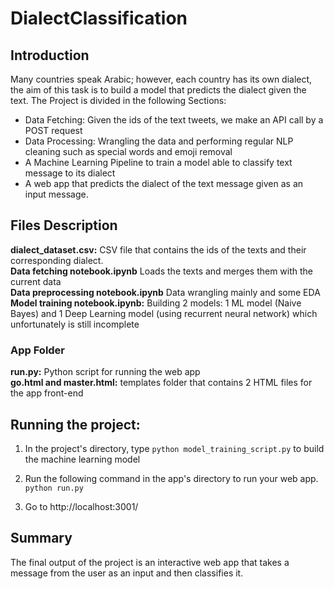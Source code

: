 # DialectClassification

## Introduction
Many countries speak Arabic; however, each country has its own dialect, the aim of this task is to build a model that predicts the dialect given the text.
The Project is divided in the following Sections:

* Data Fetching: Given the ids of the text tweets, we make an API call by a POST request
* Data Processing: Wrangling the data and performing regular NLP cleaning such as special words and emoji removal
* A Machine Learning Pipeline to train a model able to classify text message to its dialect
* A web app that predicts the dialect of the text message given as an input message.

## Files Description
**dialect_dataset.csv:** CSV file that contains the ids of the texts and their corresponding dialect. \
**Data fetching notebook.ipynb** Loads the texts and merges them with the current data \
**Data preprocessing notebook.ipynb** Data wrangling mainly and some EDA  \
**Model training notebook.ipynb:** Building 2 models: 1 ML model (Naive Bayes) and 1 Deep Learning model (using recurrent neural network) which unfortunately is still incomplete 
### App Folder
**run.py:** Python script for running the web app \
**go.html and master.html:** templates folder that contains 2 HTML files for the app front-end

## Running the project:
1. In the project's directory, type `python model_training_script.py` to build the machine learning model
2. Run the following command in the app's directory to run your web app.
    `python run.py`

3. Go to http://localhost:3001/

## Summary 
The final output of the project is an interactive web app that takes a message from the user as an input and then classifies it.
